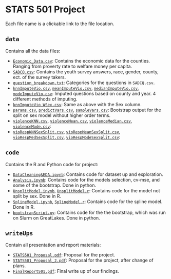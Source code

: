 # STATS 501 Project

Each file name is a clickable link to the file location.

## `data`

Contains all the data files:
- [`Economic_Data.csv`](https://github.com/brodyee/STATS501_project/blob/main/data/Economic_Data.csv): Contains the economic data for the counties. Ranging from proverty rate to welfare money per capita.
- [`SADCQ.csv`](https://github.com/brodyee/STATS501_project/blob/main/data/SADCQ.csv): Contains the youth survey answers, race, gender, county, ect. of the survey takers. 
- [`question_breakdown.txt`](https://github.com/brodyee/STATS501_project/blob/main/data/question_breakdown.csv): Categories for the questions in `SADCQ.csv`.
- [`knnImputeVio.csv`](), [`meanImputeVio.csv`](), [`medianImputeVio.csv`](), [`modeImputeVio.csv`](): Imputed questions based on county and year. 4 different methods of imputing.
- [`knnImputeVio_WSex.csv`](): Same as above with the Sex column.
- [`params.csv`](), [`predictVars.csv`](), [`sampleVars.csv`](): Bootstrap output for the split on sex model without higher order terms.
- [`violenceKNN.csv`](), [`violenceMean.csv`](), [`violenceMedian.csv`](), [`violenceMode.csv`]():
- [`vioRespKNNSexSplit.csv`](), [`vioRespMeanSexSplit.csv`](), [`vioRespMedSexSplit.csv`](), [`vioRespModeSexSplit.csv`]():

## `code`

Contains the R and Python code for project:
- [`DataCleaning&EDA.ipynb`](https://github.com/brodyee/STATS501_project/blob/main/code/DataCleaning&EDA.ipynb): Contains code for dataset up and exploration.
- [`Analysis.ipynb`](https://github.com/brodyee/STATS501_project/blob/main/code/Analysis.ipynb): Contains code for the models selection, cv-mse, and some of the bootstrap. Done in python.
- [`UnsplitModel.ipynb`](https://github.com/brodyee/STATS501_project/blob/main/code/UnsplitModel.ipynb), [`UnsplitModel.r`](https://github.com/brodyee/STATS501_project/blob/main/code/UnsplitModel.r): Contains code for the model not split by sex. Done in R.
- [`SplineModel.ipynb`](https://github.com/brodyee/STATS501_project/blob/main/code/SplineModel.ipynb), [`SplineModel.r`](https://github.com/brodyee/STATS501_project/blob/main/code/SplineModel.r): Contains code for the spline model. Done in R.
- [`bootstrapScript.py`](https://github.com/brodyee/STATS501_project/blob/main/code/bootstrapScript.py): Contains code for the the bootstrap, which was run on Slurm on GreatLakes. Done in python.

## `writeUps`

Contain all presentation and report materials:
- [`STATS501_Proposal.pdf`](https://github.com/brodyee/STATS501_project/blob/main/writeUps/STATS501_Proposal.pdf): Proposal for the project.
- [`STATS501_Proposal_2.pdf`](https://github.com/brodyee/STATS501_project/blob/main/writeUps/STATS501_Proposal_2.pdf): Proposal for the project, after change of plans.
- [`FinalReport501.pdf`](https://github.com/brodyee/STATS501_project/blob/main/writeUps/FinalReport501.pdf): Final write up of our findings. 
